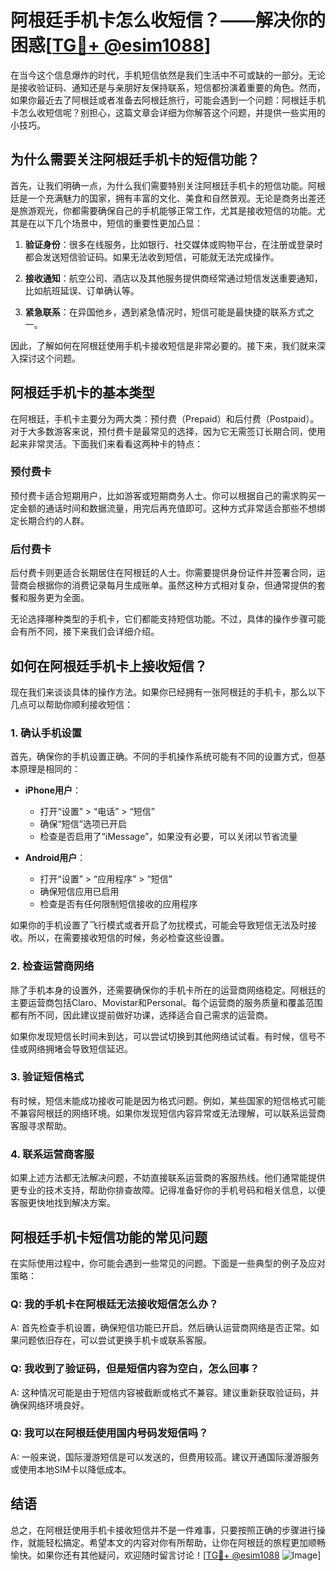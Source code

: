 # 阿根廷手机卡怎么收短信？——解决你的困惑[[TG💪+ @esim1088](https://t.me/s/esim1088)]

在当今这个信息爆炸的时代，手机短信依然是我们生活中不可或缺的一部分。无论是接收验证码、通知还是与亲朋好友保持联系，短信都扮演着重要的角色。然而，如果你最近去了阿根廷或者准备去阿根廷旅行，可能会遇到一个问题：阿根廷手机卡怎么收短信呢？别担心，这篇文章会详细为你解答这个问题，并提供一些实用的小技巧。

## 为什么需要关注阿根廷手机卡的短信功能？

首先，让我们明确一点，为什么我们需要特别关注阿根廷手机卡的短信功能。阿根廷是一个充满魅力的国家，拥有丰富的文化、美食和自然景观。无论是商务出差还是旅游观光，你都需要确保自己的手机能够正常工作，尤其是接收短信的功能。尤其是在以下几个场景中，短信的重要性更加凸显：

1. **验证身份**：很多在线服务，比如银行、社交媒体或购物平台，在注册或登录时都会发送短信验证码。如果无法收到短信，可能就无法完成操作。
   
2. **接收通知**：航空公司、酒店以及其他服务提供商经常通过短信发送重要通知，比如航班延误、订单确认等。

3. **紧急联系**：在异国他乡，遇到紧急情况时，短信可能是最快捷的联系方式之一。

因此，了解如何在阿根廷使用手机卡接收短信是非常必要的。接下来，我们就来深入探讨这个问题。

## 阿根廷手机卡的基本类型

在阿根廷，手机卡主要分为两大类：预付费（Prepaid）和后付费（Postpaid）。对于大多数游客来说，预付费卡是最常见的选择，因为它无需签订长期合同，使用起来非常灵活。下面我们来看看这两种卡的特点：

### 预付费卡

预付费卡适合短期用户，比如游客或短期商务人士。你可以根据自己的需求购买一定金额的通话时间和数据流量，用完后再充值即可。这种方式非常适合那些不想绑定长期合约的人群。

### 后付费卡

后付费卡则更适合长期居住在阿根廷的人士。你需要提供身份证件并签署合同，运营商会根据你的消费记录每月生成账单。虽然这种方式相对复杂，但通常提供的套餐和服务更为全面。

无论选择哪种类型的手机卡，它们都能支持短信功能。不过，具体的操作步骤可能会有所不同，接下来我们会详细介绍。

## 如何在阿根廷手机卡上接收短信？

现在我们来谈谈具体的操作方法。如果你已经拥有一张阿根廷的手机卡，那么以下几点可以帮助你顺利接收短信：

### 1. 确认手机设置

首先，确保你的手机设置正确。不同的手机操作系统可能有不同的设置方式，但基本原理是相同的：

- **iPhone用户**：
  - 打开“设置” > “电话” > “短信”
  - 确保“短信”选项已开启
  - 检查是否启用了“iMessage”，如果没有必要，可以关闭以节省流量

- **Android用户**：
  - 打开“设置” > “应用程序” > “短信”
  - 确保短信应用已启用
  - 检查是否有任何限制短信接收的应用程序

如果你的手机设置了飞行模式或者开启了勿扰模式，可能会导致短信无法及时接收。所以，在需要接收短信的时候，务必检查这些设置。

### 2. 检查运营商网络

除了手机本身的设置外，还需要确保你的手机卡所在的运营商网络稳定。阿根廷的主要运营商包括Claro、Movistar和Personal。每个运营商的服务质量和覆盖范围都有所不同，因此建议提前做好功课，选择适合自己需求的运营商。

如果你发现短信长时间未到达，可以尝试切换到其他网络试试看。有时候，信号不佳或网络拥堵会导致短信延迟。

### 3. 验证短信格式

有时候，短信未能成功接收可能是因为格式问题。例如，某些国家的短信格式可能不兼容阿根廷的网络环境。如果你发现短信内容异常或无法理解，可以联系运营商客服寻求帮助。

### 4. 联系运营商客服

如果上述方法都无法解决问题，不妨直接联系运营商的客服热线。他们通常能提供更专业的技术支持，帮助你排查故障。记得准备好你的手机号码和相关信息，以便客服更快地找到解决方案。

## 阿根廷手机卡短信功能的常见问题

在实际使用过程中，你可能会遇到一些常见的问题。下面是一些典型的例子及应对策略：

### Q: 我的手机卡在阿根廷无法接收短信怎么办？

A: 首先检查手机设置，确保短信功能已开启。然后确认运营商网络是否正常。如果问题依旧存在，可以尝试更换手机卡或联系客服。

### Q: 我收到了验证码，但是短信内容为空白，怎么回事？

A: 这种情况可能是由于短信内容被截断或格式不兼容。建议重新获取验证码，并确保网络环境良好。

### Q: 我可以在阿根廷使用国内号码发短信吗？

A: 一般来说，国际漫游短信是可以发送的，但费用较高。建议开通国际漫游服务或使用本地SIM卡以降低成本。

## 结语

总之，在阿根廷使用手机卡接收短信并不是一件难事，只要按照正确的步骤进行操作，就能轻松搞定。希望本文的内容对你有所帮助，让你在阿根廷的旅程更加顺畅愉快。如果你还有其他疑问，欢迎随时留言讨论！[[TG💪+ @esim1088](https://t.me/s/esim1088) ![Image](https://i.postimg.cc/4NQfJmqS/Snipaste-2025-05-13-00-14-12.png)]